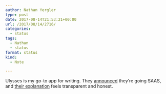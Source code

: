 ```yaml
---
author: Nathan Yergler
type: post
date: 2017-08-14T21:53:21+00:00
url: /2017/08/14/2716/
categories:
  - status
tags:
  - Nathan
  - status
format: status
kind:
  - Note

---
```

Ulysses is my go-to app for writing. They [announced][1] they’re going SAAS, and [their explanation][2] feels transparent and honest.

 [1]: http://ift.tt/2uu2oqI
 [2]: http://ift.tt/2uKrJrN